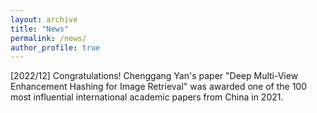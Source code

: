 ```yaml
---
layout: archive
title: "News"
permalink: /news/
author_profile: true
---
```


[2022/12] Congratulations! Chenggang Yan's paper "Deep Multi-View Enhancement Hashing for Image Retrieval" was awarded one of the 100 most influential international academic papers from China in 2021.